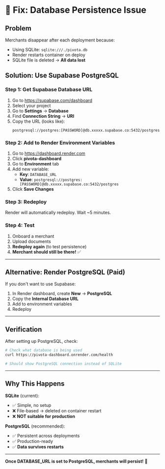 # 🔧 Fix: Database Persistence Issue

## Problem
Merchants disappear after each deployment because:
- Using SQLite: `sqlite:///./pivota.db`
- Render restarts container on deploy
- SQLite file is deleted → **All data lost**

## Solution: Use Supabase PostgreSQL

### Step 1: Get Supabase Database URL

1. Go to https://supabase.com/dashboard
2. Select your project
3. Go to **Settings** → **Database**
4. Find **Connection String** → **URI**
5. Copy the URL (looks like):
   ```
   postgresql://postgres:[PASSWORD]@db.xxxxx.supabase.co:5432/postgres
   ```

### Step 2: Add to Render Environment Variables

1. Go to https://dashboard.render.com
2. Click **pivota-dashboard**
3. Go to **Environment** tab
4. Add new variable:
   - **Key**: `DATABASE_URL`
   - **Value**: `postgresql://postgres:[PASSWORD]@db.xxxxx.supabase.co:5432/postgres`
5. Click **Save Changes**

### Step 3: Redeploy

Render will automatically redeploy. Wait ~5 minutes.

### Step 4: Test

1. Onboard a merchant
2. Upload documents
3. **Redeploy again** (to test persistence)
4. **Merchant should still be there!** ✅

---

## Alternative: Render PostgreSQL (Paid)

If you don't want to use Supabase:

1. In Render dashboard, create **New** → **PostgreSQL**
2. Copy the **Internal Database URL**
3. Add to environment variables
4. Redeploy

---

## Verification

After setting up PostgreSQL, check:

```bash
# Check what database is being used
curl https://pivota-dashboard.onrender.com/health

# Should show PostgreSQL connection instead of SQLite
```

---

## Why This Happens

**SQLite** (current):
- ✅ Simple, no setup
- ❌ File-based → deleted on container restart
- ❌ **NOT suitable for production**

**PostgreSQL** (recommended):
- ✅ Persistent across deployments
- ✅ Production-ready
- ✅ **Data survives restarts**

---

**Once DATABASE_URL is set to PostgreSQL, merchants will persist!** 🎯

